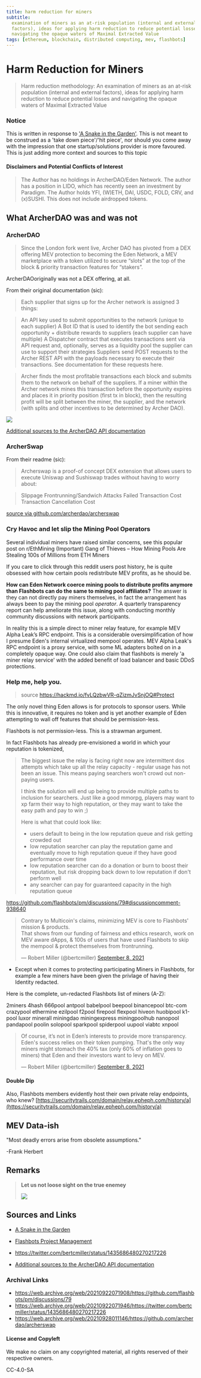 ```yaml
---
title: harm reduction for miners
subtitle:
  examination of miners as an at-risk population (internal and external
  factors), ideas for applying harm reduction to reduce potential losses and
  navigating the opaque waters of Maximal Extracted Value
tags: [ethereum, blockchain, distributed computing, mev, flashbots]
---
```


<script async src="https://platform.twitter.com/widgets.js" charset="utf-8"></script>

# Harm Reduction for Miners

> Harm reduction methodology: An examination of miners as an at-risk population
> (internal and external factors), ideas for applying harm reduction to reduce
> potential losses and navigating the opaque waters of Maximal Extracted Value

### Notice

This is written in response to
['A Snake in the Garden'](https://hackmd.io/fvLQzbwVR-qZizmJvSnjOQ#A-Snake-in-the-Garden).
This is not meant to be construed as a 'take down piece'/'hit piece', nor should
you come away with the impression that one startup/solutions provider is more
favoured. This is just adding more context and sources to this topic

#### Disclaimers and Potential Conflicts of Interest

> The Author has no holdings in ArcherDAO/Eden Network. The author has a
> position in LIDO, which has recently seen an investment by Paradigm. The
> Author holds YFI, (W)ETH, DAI, USDC, FOLD, CRV, and (x)SUSHI. This does not
> include airdropped tokens.

## What ArcherDAO was and was not

### ArcherDAO

> Since the London fork went live, Archer DAO has pivoted from a DEX offering
> MEV protection to becoming the Eden Network, a MEV marketplace with a token
> utilized to secure “slots” at the top of the block & priority transaction
> features for “stakers”.

ArcherDAOoriginally was not a DEX offering, at all.

From their original documentation (sic):

> Each supplier that signs up for the Archer network is assigned 3 things:

> An API key used to submit opportunities to the network (unique to each
> supplier) A Bot ID that is used to identify the bot sending each opportunity +
> distribute rewards to suppliers (each supplier can have multiple) A Dispatcher
> contract that executes transactions sent via API request and, optionally,
> serves as a liquidity pool the supplier can use to support their strategies
> Suppliers send POST requests to the Archer REST API with the payloads
> necessary to execute their transactions. See documentation for these requests
> here.

> Archer finds the most profitable transactions each block and submits them to
> the network on behalf of the suppliers. If a miner within the Archer network
> mines this transaction before the opportunity expires and places it in
> priority position (first tx in block), then the resulting profit will be split
> between the miner, the supplier, and the network (with splits and other
> incentives to be determined by Archer DAO).

![](https://d.pr/i/kjN8wr.jpeg)

[Additional sources to the ArcherDAO API documentation](https://docs.google.com/document/d/178mTvHjqIM0sFx_AM3NpnqCG68WNKvtrgKc3iSMAE2g/edit)

### ArcherSwap

From their readme (sic):

> Archerswap is a proof-of concept DEX extension that allows users to execute
> Uniswap and Sushiswap trades without having to worry about:

> Slippage Frontrunning/Sandwich Attacks Failed Transaction Cost Transaction
> Cancellation Cost

[source via github.com/archerdao/archerswap](https://web.archive.org/web/20210928011146/https://github.com/archerdao/archerswap)

### Cry Havoc and let slip the Mining Pool Operators

Several individual miners have raised similar concerns, see this popular post on
r/EthMining (Important) Gang of Thieves – How Mining Pools Are Stealing 100s of
Millions from ETH Miners

If you care to click through this reddit users post history, he is quite
obsessed with how certain pools redistribute MEV profits, as he should be.

**How can Eden Network coerce mining pools to distribute profits anymore than
Flashbots can do the same to mining pool affiliates?** The answer is they can
not directly pay miners themselves, in fact the arrangement has always been to
pay the mining pool _operator_. A quarterly transparency report can help
ameliorate this issue, along with conducting monthly community discussions with
network participants.

In reality this is a simple direct to miner relay feature, for example MEV Alpha
Leak’s RPC endpoint. This is a considerable oversimplification of how I presume
Eden's internal virtualized mempool operates. MEV Alpha Leak's RPC endpoint is a
proxy service, with some ML adapters bolted on in a completely opaque way. One
could also claim that flashbots is merely 'a miner relay service' with the added
benefit of load balancer and basic DDoS protections.

### Help me, help you.

> source https://hackmd.io/fvLQzbwVR-qZizmJvSnjOQ#Protect

The only novel thing Eden allows is for protocols to sponsor users. While this
is innovative, it requires no token and is yet another example of Eden
attempting to wall off features that should be permission-less.

Flashbots is not permission-less. This is a strawman argument.

In fact Flashbots has already pre-envisioned a world in which your reputation is
tokenized,

> The biggest issue the relay is facing right now are intermittent dos attempts
> which take up all the relay capacity - regular usage has not been an issue.
> This means paying searchers won't crowd out non-paying users.
>
> I think the solution will end up being to provide multiple paths to inclusion
> for searchers. Just like a good mmorpg, players may want to xp farm their way
> to high reputation, or they may want to take the easy path and pay to win ;)
>
> Here is what that could look like:
>
> - users default to being in the low reputation queue and risk getting crowded
>   out
> - low reputation searcher can play the reputation game and eventually move to
>   high reputation queue if they have good performance over time
> - low reputation searcher can do a donation or burn to boost their reputation,
>   but risk dropping back down to low reputation if don't perform well
> - any searcher can pay for guaranteed capacity in the high reputation queue

https://github.com/flashbots/pm/discussions/79#discussioncomment-938640

<blockquote class="twitter-tweet"><p>Contrary to Multicoin&#39;s claims, minimizing MEV is core to Flashbots&#39; mission &amp; products.<br />That shows from our funding of fairness and ethics research, work on MEV aware dApps, &amp; 100s of users that have used Flashbots to skip the mempool &amp; protect themselves from frontrunning.</p>&mdash; Robert Miller (@bertcmiller) <a href="https://twitter.com/bertcmiller/status/1435686480270217226?ref_src=twsrc%5Etfw">September 8, 2021</a></blockquote>

- Except when it comes to protecting participating Miners in Flashbots, for
  example a few miners have been given the privlage of having their Identity
  redacted.

Here is the complete, un-redacted Flashbots list of miners (A-Z):

2miners 4hash 666pool antpool babelpool beepool binancepool btc-com crazypool
ethermine ezilpool f2pool firepool flexpool hiveon huobipool k1-pool luxor
minerall miningdao miningexpress miningpoolhub nanopool pandapool poolin
solopool sparkpool spiderpool uupool viabtc xnpool

<blockquote class="twitter-tweet"><p>Of course, it’s not in Eden’s interests to provide more transparency. <br />Eden&#39;s success relies on their token pumping. That&#39;s the only way miners might stomach the 40% tax (only 60% of inflation goes to miners) that Eden and their investors want to levy on MEV.</p>&mdash; Robert Miller (@bertcmiller) <a href="https://twitter.com/bertcmiller/status/1435686490823135235?ref_src=twsrc%5Etfw">September 8, 2021</a></blockquote>

<!--
Another claim of transparency, yet took more than 6 months to disclose publicly funding by Paradigm, their 'current capital partners'.
[source: https://github.com/flashbots/pm/commit/1f1c08b7a73860a3f2da7ffdab5d2cbb9fedbe40](https://github.com/flashbots/pm/commit/1f1c08b7a73860a3f2da7ffdab5d2cbb9fedbe40)

This is not to disparage Paradigm or the people who work within its confines. They employ (and attract) some of the greatest talent in this Industry, to me this seems more of an ad hominem attack that leaves more questions than answers. How is it not in Edens interest to provide transparency? Would it not further legitimize their choice of pivot and focus vis a vie ArcherDAO? The Inflation dig towards the end of Mr. Miller's comment would be well to be reminded that until very recently, Ethereum's monetary policy was also a purely inflationary scheme. However without knowing more about Eden's particular agreements with its investors, a through and accurate analysis will have to wait until then.

-->

#### Double Dip

Also, Flashbots members evidently host their own private relay endpoints, who
knew?
[https://securitytrails.com/domain/relay.epheph.com/history/a](https://securitytrails.com/domain/relay.epheph.com/history/a)

## MEV Data-ish

<!-- Data issues -->

"Most deadly errors arise from obsolete assumptions."

-Frank Herbert

## Remarks

> **Let us not loose sight on the true enemey**
>
> ![](https://d.pr/i/jGTgQV.jpeg)

## Sources and Links

- [A Snake in the Garden](https://hackmd.io/fvLQzbwVR-qZizmJvSnjOQ)

- [Flashbots Project Management](https://github.com/flashbots/pm/commit/1f1c08b7a73860a3f2da7ffdab5d2cbb9fedbe40)

- https://twitter.com/bertcmiller/status/1435686480270217226

- [Additional sources to the ArcherDAO API documentation](https://docs.google.com/document/d/178mTvHjqIM0sFx_AM3NpnqCG68WNKvtrgKc3iSMAE2g/edit)

### Archival Links

- https://web.archive.org/web/20210922071908/https://github.com/flashbots/pm/discussions/79
- https://web.archive.org/web/20210922071946/https://twitter.com/bertcmiller/status/1435686480270217226
- https://web.archive.org/web/20210928011146/https://github.com/archerdao/archerswap

#### License and Copyleft

We make no claim on any copyrighted material, all rights reserved of their
respective owners.

CC-4.0-SA
